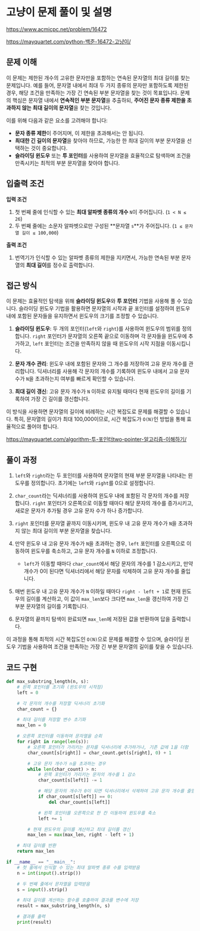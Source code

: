 # 고냥이 문제 풀이 및 설명

<https://www.acmicpc.net/problem/16472>

<https://mayquartet.com/python-백준-16472-고냥이/>

## 문제 이해

이 문제는 제한된 개수의 고유한 문자만을 포함하는 연속된 문자열의 최대 길이를 찾는 문제입니다. 예를 들어, 문자열 내에서 최대 두 가지 종류의 문자만 포함하도록 제한된 경우, 해당 조건을 만족하는 가장 긴 연속된 부분 문자열을 찾는 것이 목표입니다. 문제의 핵심은 문자열 내에서 **연속적인 부분 문자열**을 추출하되, **주어진 문자 종류 제한을 초과하지 않는 최대 길이의 문자열**을 찾는 것입니다.

이를 위해 다음과 같은 요소를 고려해야 합니다:

- **문자 종류 제한**이 주어지며, 이 제한을 초과해서는 안 됩니다.
- **최대한 긴 길이의 문자열**을 찾아야 하므로, 가능한 한 최대 길이의 부분 문자열을 선택하는 것이 중요합니다.
- **슬라이딩 윈도우** 또는 **투 포인터**를 사용하여 문자열을 효율적으로 탐색하며 조건을 만족시키는 최적의 부분 문자열을 찾아야 합니다.

## 입출력 조건

**입력 조건**

1. 첫 번째 줄에 인식할 수 있는 **최대 알파벳 종류의 개수** `N`이 주어집니다. (`1 < N ≤ 26`)
2. 두 번째 줄에는 소문자 알파벳으로만 구성된 **문자열 `s`**가 주어집니다. (`1 ≤ 문자열 길이 ≤ 100,000`)

**출력 조건**

1. 번역기가 인식할 수 있는 알파벳 종류의 제한을 지키면서, 가능한 연속된 부분 문자열의 **최대 길이**를 정수로 출력합니다.

## 접근 방식

이 문제는 효율적인 탐색을 위해 **슬라이딩 윈도우**와 **투 포인터** 기법을 사용해 풀 수 있습니다. 슬라이딩 윈도우 기법을 활용하면 문자열의 시작과 끝 포인터를 설정하여 윈도우 내에 포함된 문자들을 유지하면서 윈도우의 크기를 조정할 수 있습니다.

1. **슬라이딩 윈도우**: 두 개의 포인터(`left`와 `right`)를 사용하여 윈도우의 범위를 정의합니다. `right` 포인터가 문자열의 오른쪽 끝으로 이동하며 각 문자들을 윈도우에 추가하고, `left` 포인터는 조건을 만족하지 않을 때 윈도우의 시작 지점을 이동시킵니다.
2. **문자 개수 관리**: 윈도우 내에 포함된 문자와 그 개수를 저장하여 고유 문자 개수를 관리합니다. 딕셔너리를 사용해 각 문자의 개수를 기록하여 윈도우 내에서 고유 문자 수가 `N`을 초과하는지 여부를 빠르게 확인할 수 있습니다.

3. **최대 길이 갱신**: 고유 문자 개수가 `N` 이하로 유지될 때마다 현재 윈도우의 길이를 기록하여 가장 긴 길이를 갱신합니다.

이 방식을 사용하면 문자열의 길이에 비례하는 시간 복잡도로 문제를 해결할 수 있습니다. 특히, 문자열의 길이가 최대 100,000이므로, 시간 복잡도가 `O(N)`인 방법을 통해 효율적으로 풀어야 합니다.

<https://mayquartet.com/algorithm-투-포인터two-pointer-알고리즘-이해하기/>

## 풀이 과정

1. `left`와 `right`라는 두 포인터를 사용하여 문자열의 현재 부분 문자열을 나타내는 윈도우를 정의합니다. 초기에는 `left`와 `right`를 0으로 설정합니다.
2. `char_count`라는 딕셔너리를 사용하여 윈도우 내에 포함된 각 문자의 개수를 저장합니다. `right` 포인터가 오른쪽으로 이동할 때마다 해당 문자의 개수를 증가시키고, 새로운 문자가 추가될 경우 고유 문자 수가 하나 증가합니다.

3. `right` 포인터를 문자열 끝까지 이동시키며, 윈도우 내 고유 문자 개수가 `N`을 초과하지 않는 최대 길이의 부분 문자열을 찾습니다.
4. 만약 윈도우 내 고유 문자 개수가 `N`을 초과하는 경우, `left` 포인터를 오른쪽으로 이동하여 윈도우를 축소하고, 고유 문자 개수를 `N` 이하로 조정합니다.

   - `left`가 이동할 때마다 `char_count`에서 해당 문자의 개수를 1 감소시키고, 만약 개수가 0이 된다면 딕셔너리에서 해당 문자를 삭제하여 고유 문자 개수를 줄입니다.

5. 매번 윈도우 내 고유 문자 개수가 `N` 이하일 때마다 `right - left + 1`로 현재 윈도우의 길이를 계산하고, 이 값이 `max_len`보다 크다면 `max_len`을 갱신하여 가장 긴 부분 문자열의 길이를 기록합니다.

6. 문자열의 끝까지 탐색이 완료되면 `max_len`에 저장된 값을 반환하여 답을 출력합니다.

이 과정을 통해 최적의 시간 복잡도인 `O(N)`으로 문제를 해결할 수 있으며, 슬라이딩 윈도우 기법을 사용하여 조건을 만족하는 가장 긴 부분 문자열의 길이를 찾을 수 있습니다.

## 코드 구현

```python
def max_substring_length(n, s):
    # 왼쪽 포인터를 초기화 (윈도우의 시작점)
    left = 0

    # 각 문자의 개수를 저장할 딕셔너리 초기화
    char_count = {}

    # 최대 길이를 저장할 변수 초기화
    max_len = 0

    # 오른쪽 포인터를 이동하며 문자열을 순회
    for right in range(len(s)):
        # 오른쪽 포인터가 가리키는 문자를 딕셔너리에 추가하거나, 기존 값에 1을 더함
        char_count[s[right]] = char_count.get(s[right], 0) + 1

        # 고유 문자 개수가 n을 초과하는 경우
        while len(char_count) > n:
            # 왼쪽 포인터가 가리키는 문자의 개수를 1 감소
            char_count[s[left]] -= 1

            # 해당 문자의 개수가 0이 되면 딕셔너리에서 삭제하여 고유 문자 개수를 줄임
            if char_count[s[left]] == 0:
                del char_count[s[left]]

            # 왼쪽 포인터를 오른쪽으로 한 칸 이동하여 윈도우를 축소
            left += 1

        # 현재 윈도우의 길이를 계산하고 최대 길이를 갱신
        max_len = max(max_len, right - left + 1)

    # 최대 길이를 반환
    return max_len

if __name__ == "__main__":
    # 첫 줄에서 인식할 수 있는 최대 알파벳 종류 수를 입력받음
    n = int(input().strip())

    # 두 번째 줄에서 문자열을 입력받음
    s = input().strip()

    # 최대 길이를 계산하는 함수를 호출하여 결과를 변수에 저장
    result = max_substring_length(n, s)

    # 결과를 출력
    print(result)
```
